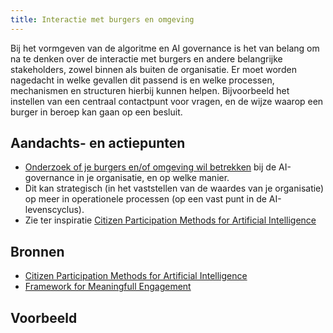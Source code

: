 ```yaml
---
title: Interactie met burgers en omgeving
---
```


Bij het vormgeven van de algoritme en AI governance is het van belang om na te denken over de interactie met burgers en andere belangrijke stakeholders, zowel binnen als buiten de organisatie. Er moet worden nagedacht in welke gevallen dit passend is en welke processen, mechanismen en structuren hierbij kunnen helpen. Bijvoorbeeld het instellen van een centraal contactpunt voor vragen, en de wijze waarop een burger in beroep kan gaan op een besluit.

## Aandachts- en actiepunten

- [Onderzoek of je burgers en/of omgeving wil betrekken](../../maatregelen/betrek_belanghebbenden.md) bij de AI-governance in je organisatie, en op welke manier. 
- Dit kan strategisch (in het vaststellen van de waardes van je organisatie) op meer in operationele processen (op een vast punt in de AI-levenscyclus). 
- Zie ter inspiratie [Citizen Participation Methods for Artificial Intelligence](https://openresearch.amsterdam/en/page/110361/citizen-participation-methods-for-artificial-intelligence)


## Bronnen
- [Citizen Participation Methods for Artificial Intelligence](https://openresearch.amsterdam/en/page/110361/citizen-participation-methods-for-artificial-intelligence)
- [Framework for Meaningfull Engagement](https://ecnl.org/sites/default/files/2023-03/Final%20Version%20FME%20with%20Copyright%20%282%29.pdf) 

## Voorbeeld


